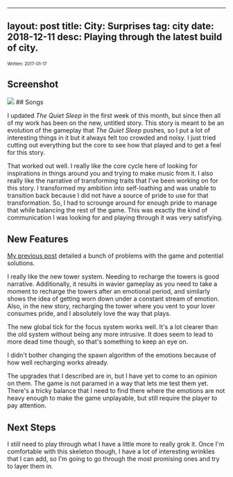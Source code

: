 
---
layout: post
title: City: Surprises
tag: city
date: 2018-12-11
desc: Playing through the latest build of city.
---

<p style="font-size:10px">Written: 2017-01-17

## Screenshot
<img src="/blogImages/SS_2017-01-17_01.png" />
## Songs

I updated *The Quiet Sleep* in the first week of this month, but since then all of my work has been on the new, untitled story. This story is meant to be an evolution of the gameplay that *The Quiet Sleep* pushes, so I put a lot of interesting things in it but it always felt too crowded and noisy. I just tried cutting out everything but the core to see how that played and to get a feel for this story.


That worked out well. I really like the core cycle here of looking for inspirations in things around you and trying to make music from it. I also really like the narrative of transforming traits that I've been working on for this story. I transformed my ambition into self-loathing and was unable to transition back because I did not have a source of pride to use for that transformation. So, I had to scrounge around for enough pride to manage that while balancing the rest of the game. This was exactly the kind of communication I was looking for and playing through it was very satisfying.

## New Features

[My previous post](/blog/city/towerFocusEmotion) detailed a bunch of problems with the game and potential solutions.


I really like the new tower system. Needing to recharge the towers is good narrative. Additionally, it results in wavier gameplay as you need to take a moment to recharge the towers after an emotional period, and similarly shows the idea of getting worn down under a constant stream of emotion. Also, in the new story, recharging the tower where you vent to your lover consumes pride, and I absolutely love the way that plays.


The new global tick for the focus system works well. It's a lot clearer than the old system without being any more intrusive. It does seem to lead to more dead time though, so that's something to keep an eye on.


I didn't bother changing the spawn algorithm of the emotions because of how well recharging works already.


The upgrades that I described are in, but I have yet to come to an opinion on them. The game is not paramed in a way that lets me test them yet. There's a tricky balance that I need to find there where the emotions are not heavy enough to make the game unplayable, but still require the player to pay attention.

## Next Steps

I still need to play through what I have a little more to really grok it. Once I'm comfortable with this skeleton though, I have a lot of interesting wrinkles that I can add, so I'm going to go through the most promising ones and try to layer them in.


